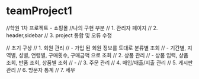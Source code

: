 # teamProject1
//학원 1차 프로젝트 - 쇼핑몰
//나의 구현 부분
// 1. 관리자 페이지
// 2. header,sidebar 
// 3. project 통합 및 오류 수정

// 초기 구상
// 1. 회원 관리
//  - 가입 된 회원 정보를 토대로 분류별 조회
//  - 기간별, 지역별, 성별, 연령별, 구매횟수, 구매금액 으로 조회
// 2. 상품 관리
//  - 상품 입력, 상품 조회, 반품 조회, 상품별 조회
//  - 
// 3. 주문 관리 
// 4. 매입/매출/지출 관리 
// 5. 게시판 관리
// 6. 방문자 통계
// 7. 세무
